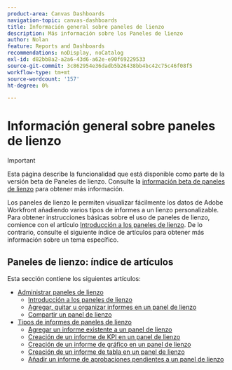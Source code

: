 ```yaml
---
product-area: Canvas Dashboards
navigation-topic: canvas-dashboards
title: Información general sobre paneles de lienzo
description: Más información sobre los Paneles de lienzo
author: Nolan
feature: Reports and Dashboards
recommendations: noDisplay, noCatalog
exl-id: d82bb8a2-a2a6-43d6-a62e-e90f69229533
source-git-commit: 3c862954e36dadb5b26438bb4bc42c75c46f08f5
workflow-type: tm+mt
source-wordcount: '157'
ht-degree: 0%

---
```


# Información general sobre paneles de lienzo

>[!IMPORTANT]
>
>Esta página describe la funcionalidad que está disponible como parte de la versión beta de Paneles de lienzo. Consulte la [información beta de paneles de lienzo](/help/quicksilver/product-announcements/betas/canvas-dashboards-beta/canvas-dashboards-beta-information.md) para obtener más información.

Los paneles de lienzo le permiten visualizar fácilmente los datos de Adobe Workfront añadiendo varios tipos de informes a un lienzo personalizable. Para obtener instrucciones básicas sobre el uso de paneles de lienzo, comience con el artículo [Introducción a los paneles de lienzo](/help/quicksilver/reports-and-dashboards/canvas-dashboards/manage-canvas-dashboards/get-started-canvas-dashboards.md). De lo contrario, consulte el siguiente índice de artículos para obtener más información sobre un tema específico.

## Paneles de lienzo: índice de artículos

Esta sección contiene los siguientes artículos:

* [Administrar paneles de lienzo](/help/quicksilver/reports-and-dashboards/canvas-dashboards/manage-canvas-dashboards/manage-canvas-dashboards.md)
   * [Introducción a los paneles de lienzo](/help/quicksilver/reports-and-dashboards/canvas-dashboards/manage-canvas-dashboards/get-started-canvas-dashboards.md)
   * [Agregar, quitar u organizar informes en un panel de lienzo](/help/quicksilver/reports-and-dashboards/canvas-dashboards/manage-canvas-dashboards/add-remove-arrange-reports.md)
   * [Compartir un panel de lienzo](/help/quicksilver/reports-and-dashboards/canvas-dashboards/manage-canvas-dashboards/share-canvas-dashboard.md)
* [Tipos de informes de paneles de lienzo](/help/quicksilver/reports-and-dashboards/canvas-dashboards/report-types/report-types-overview.md)
   * [Agregar un informe existente a un panel de lienzo](/help/quicksilver/reports-and-dashboards/canvas-dashboards/report-types/add-existing-report.md)
   * [Creación de un informe de KPI en un panel de lienzo](/help/quicksilver/reports-and-dashboards/canvas-dashboards/report-types/build-kpi-report.md)
   * [Creación de un informe de gráfico en un panel de lienzo](/help/quicksilver/reports-and-dashboards/canvas-dashboards/report-types/build-chart-report.md)
   * [Creación de un informe de tabla en un panel de lienzo](/help/quicksilver/reports-and-dashboards/canvas-dashboards/report-types/build-table-report.md)
   * [Añadir un informe de aprobaciones pendientes a un panel de lienzo](/help/quicksilver/reports-and-dashboards/canvas-dashboards/report-types/add-pending-approvals-report.md)

